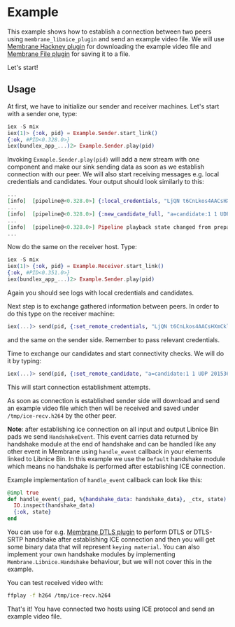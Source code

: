 # Example

This example shows how to establish a connection between two peers using `membrane_libnice_plugin` and
send an example video file.
We will use [Membrane Hackney plugin](https://github.com/membraneframework/membrane_hackney_plugin)
for downloading the example video file and [Membrane File plugin](https://github.com/membraneframework/membrane_file_plugin)
for saving it to a file.

Let's start!

## Usage

At first, we have to initialize our sender and receiver machines.
Let's start with a sender one, type:
```elixir
iex -S mix
iex(1)> {:ok, pid} = Example.Sender.start_link()
{:ok, #PID<0.328.0>}
iex(bundlex_app_...)2> Example.Sender.play(pid)
```

Invoking `Exmaple.Sender.play(pid)` will add a new stream with one component and
make our sink sending data as soon as we establish connection with our peer. We will also
start receiving messages e.g. local credentials and candidates.
Your output should look similarly to this:
```elixir
...
[info]  [pipeline@<0.328.0>] {:local_credentials, "LjQN t6CnLkos4AACsHXmCklKD3"}
...
[info]  [pipeline@<0.328.0>] {:new_candidate_full, "a=candidate:1 1 UDP 2015363327 192.168.83.205 38292 typ host"}
...
[info]  [pipeline@<0.328.0>] Pipeline playback state changed from prepared to playing
...
```

Now do the same on the receiver host. Type:
```elixir
iex -S mix
iex(1)> {:ok, pid} = Example.Receiver.start_link()
{:ok, #PID<0.351.0>}
iex(bundlex_app_...)2> Example.Sender.play(pid)
```
Again you should see logs with local credentials and candidates.

Next step is to exchange gathered information between peers.
In order to do this type on the receiver machine:

```elixir
iex(...)> send(pid, {:set_remote_credentials, "LjQN t6CnLkos4AACsHXmCklKD3"})
```

and the same on the sender side.
Remember to pass relevant credentials.


Time to exchange our candidates and start connectivity checks.
We will do it by typing:

```elixir
iex(...)> send(pid, {:set_remote_candidate, "a=candidate:1 1 UDP 2015363327 <some_ip> <some_port> typ host"})
```
This will start connection establishment attempts.

As soon as connection is established sender side will download and send an example video file which
then will be received and saved under `/tmp/ice-recv.h264` by the other peer.

**Note**: after establishing ice connection on all input and output Libnice Bin pads we send `HandshakeEvent`.
This event carries data returned by handshake module at the end of handshake and can be handled like
any other event in Membrane using `handle_event` callback in your elements linked to Libnice Bin.
In this example we use the `Default` handshake module which means no handshake is performed after
establishing ICE connection.

Example implementation of `handle_event` callback can look like this:

```elixir
@impl true
def handle_event(_pad, %{handshake_data: handshake_data}, _ctx, state) do
  IO.inspect(handshake_data)
  {:ok, state}
end
```

You can use for e.g. [Membrane DTLS plugin](https://github.com/membraneframework/membrane_dtls_plugin.git)
to perform DTLS or DTLS-SRTP handshake after establishing ICE connection and then you will get some
binary data that will represent `keying material`. You can also implement your own
handshake modules by implementing `Membrane.Libnice.Handshake` behaviour, but we will not cover this
in the example.

You can test received video with:
```bash
ffplay -f h264 /tmp/ice-recv.h264
```

That's it!
You have connected two hosts using ICE protocol and send an example video file.
